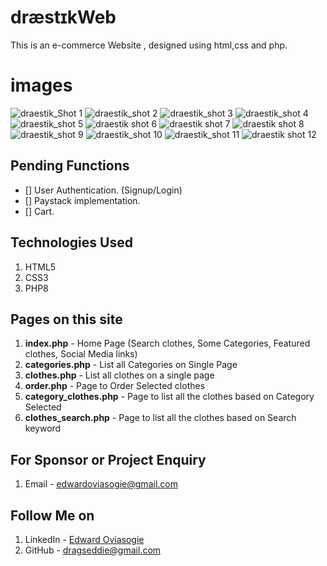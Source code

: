 # dræstɪkWeb
This is an e-commerce Website , designed using html,css and php. 

# images
![draestik_Shot 1](https://github.com/user-attachments/assets/9af0c731-5917-4f39-92ba-e475eb634a50)
![draestik_shot 2](https://github.com/user-attachments/assets/1320f735-5eb8-42ea-b677-a8c70117132e)
![draestik_shot 3](https://github.com/user-attachments/assets/65f26b94-44a8-4ab8-a683-8b63b9319d22)
![draestik_shot 4](https://github.com/user-attachments/assets/f878d568-7388-4b0e-ba99-77f454adbd04)
![draestik_shot 5](https://github.com/user-attachments/assets/0e8f69a2-4763-4247-a5f4-603d9564843a)
![draestik shot 6](https://github.com/user-attachments/assets/9a0abfef-0120-41fd-84c5-364239d729eb)
![draestik shot 7](https://github.com/user-attachments/assets/a9517e2a-1c5b-4742-b8ff-0cda7040e454)
![draestik shot 8](https://github.com/user-attachments/assets/f69c0a05-e751-42b6-b4f0-935205daa7a3)
![draestik_shot 9](https://github.com/user-attachments/assets/2a46712b-022d-4a86-8b52-9d080d2a85ba)
![draestik_shot 10](https://github.com/user-attachments/assets/07a25779-d722-4451-8a09-d967bf694536)
![draestik_shot 11](https://github.com/user-attachments/assets/26b5a24f-aaf4-46f2-9430-5740623f7bb8)
![draestik shot 12](https://github.com/user-attachments/assets/81a1dcce-069b-40e1-8e75-99d231e6fb08)

## Pending Functions

- [] User Authentication. (Signup/Login)
- [] Paystack implementation.
- [] Cart.


## Technologies Used
1. HTML5
2. CSS3
3. PHP8


## Pages on this site
1. **index.php** - Home Page (Search clothes, Some Categories, Featured clothes, Social Media links)
2. **categories.php** - List all Categories on Single Page
3. **clothes.php** - List all clothes on a single page
4. **order.php** - Page to Order Selected clothes
5. **category_clothes.php** - Page to list all the clothes based on Category Selected
6. **clothes_search.php** - Page to list all the clothes based on Search keyword


## For Sponsor or Project Enquiry
1. Email - edwardoviasogie@gmail.com


## Follow Me on
1. LinkedIn - [Edward Oviasogie](https://www.linkedin.com/in/edward-oviasogie-870941240 "Edward Oviasogie on LinkedIn")
2. GitHub - [dragseddie@gmail.com](https://github.com/T-E-G-A "Edward Oviasogie on Github")

